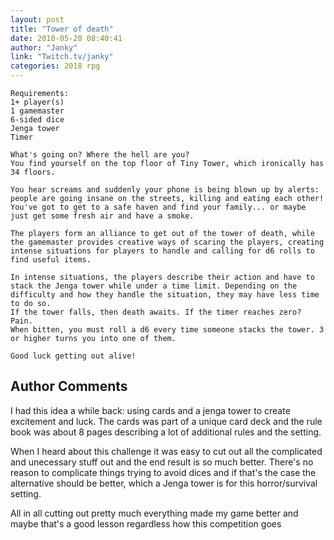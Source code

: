 ```yaml
---
layout: post
title: "Tower of death"
date: 2018-05-20 08:40:41
author: "Janky"
link: "Twitch.tv/janky"
categories: 2018 rpg
---
```

```
Requirements: 
1+ player(s) 
1 gamemaster 
6-sided dice
Jenga tower 
Timer

What's going on? Where the hell are you? 
You find yourself on the top floor of Tiny Tower, which ironically has 34 floors. 

You hear screams and suddenly your phone is being blown up by alerts: people are going insane on the streets, killing and eating each other!
You've got to get to a safe haven and find your family... or maybe just get some fresh air and have a smoke. 

The players form an alliance to get out of the tower of death, while the gamemaster provides creative ways of scaring the players, creating intense situations for players to handle and calling for d6 rolls to find useful items.

In intense situations, the players describe their action and have to stack the Jenga tower while under a time limit. Depending on the difficulty and how they handle the situation, they may have less time to do so.
If the tower falls, then death awaits. If the timer reaches zero? Pain. 
When bitten, you must roll a d6 every time someone stacks the tower. 3 or higher turns you into one of them.

Good luck getting out alive!
```
## Author Comments 

I had this idea a while back: using cards and a jenga tower to create excitement and luck. The cards was part of a unique card deck and the rule book was about 8 pages describing a lot of additional rules and the setting.

When I heard about this challenge it was easy to cut out all the complicated and unecessary stuff out and the end result is so much better. There's no reason to complicate things trying to avoid dices and if that's the case the alternative should be better, which a Jenga tower is for this horror/survival setting.

All in all cutting out pretty much everything made my game better and maybe that's a good lesson regardless how this competition goes 

